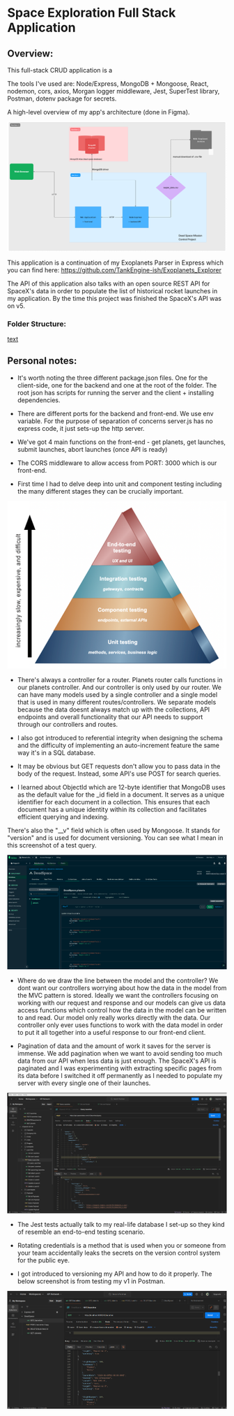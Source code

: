 # Space Exploration Full Stack Application

## Overview:

This full-stack CRUD application is a 

The tools I've used are: Node/Express, MongoDB + Mongoose, React, nodemon, cors, axios, Morgan logger middleware, Jest, SuperTest library, Postman, dotenv package for secrets.

A high-level overview of my app's architecture (done in Figma).

![alt text](<Images/Screenshot from 2024-02-02 01-29-21.png>)

This application is a continuation of my Exoplanets Parser in Express which you can find here: https://github.com/TankEngine-ish/Exoplanets_Explorer 

The API of this application also talks with an open source REST API for SpaceX's data in order to populate the list of historical rocket launches in my application. By the time this project was finished the SpaceX's API was on v5.


### Folder Structure:

[text](Images/Untitled-2.md)



## Personal notes:

* It's worth noting the three different package.json files. One for the client-side, one for the backend and one at the root of the folder. The root json has scripts for running the server and the client + installing dependencies.

* There are different ports for the backend and front-end. We use env variable. For the purpose of separation of concerns server.js has no express code, it just sets-up the http server. 

* We've got 4 main functions on the front-end - get planets, get launches, submit launches, abort launches (once API is ready)

* The CORS middleware to allow access from PORT: 3000 which is our front-end.

* First time I had to delve deep into unit and component testing including the many different stages they can be crucially important.

![alt text](Images/6397a190531a72626ba0be1b_1.png)

* There's always a controller for a router. Planets router calls functions in our planets controller. And our controller is only used by our router. We can have many models used by a single controller and a single model that is used in many different routes/controllers. We separate models because the data doesnt always match up with the collections, API endpoints and overall functionality that our API needs to support through our controllers and routes.

* I also got introduced to referential integrity when designing the schema and the difficulty of implementing an auto-increment feature the same way it's in a SQL database.

* It may be obvious but GET requests don't allow you to pass data in the body of the request. Instead, some API's use POST for search queries.

* I learned about ObjectId which are 12-byte identifier that MongoDB uses as the default value for the _id field in a document. It serves as a unique identifier for each document in a collection.
This ensures that each document has a unique identity within its collection and facilitates efficient querying and indexing.

There's also the "__v" field which is often used by Mongoose. It stands for "version" and is used for document versioning.
You can see what I mean in this screenshot of a test query.

![alt text](<Images/Screenshot from 2024-01-25 16-13-26.png>)

* Where do we draw the line between the model and the controller? We dont want our controllers worrying about how the data in the model from the MVC pattern is stored. Ideally we want the controllers focusing on working with our request and response and our models can give us data access functions which control how the data in the model can be written to and read. Our model only really works directly with the data. Our controller only ever uses functions to work with the data model in order to put it all together into a useful response to our front-end client.



* Pagination of data and the amount of work it saves for the server is immense. We add pagination when we want to avoid sending too much data from our API when less data is just enough. The SpaceX's API is paginated and I was experimenting with extracting specific pages from its data before I switched it off permanently as I needed to populate my server with every single one of their launches.


![alt text](Images/pagination.png)


* The Jest tests actually talk to my real-life database I set-up so they kind of resemble an end-to-end testing scenario.

* Rotating credentials is a method that is used when you or someone from your team accidentally leaks the secrets on the version control system for the public eye.

* I got introduced to versioning my API and how to do it properly. The below screenshot is from testing my v1 in Postman.

![alt text](<Images/Screenshot from 2024-01-27 15-31-13.png>)











